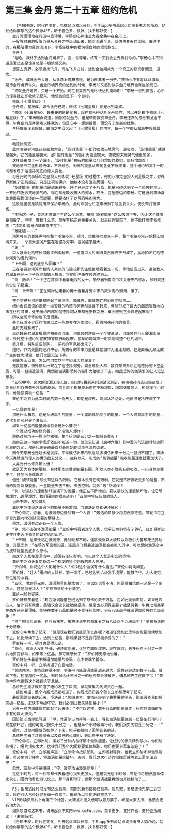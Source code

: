 # 第三集 金丹 第二十五章 纽约危机
        【告知书友，时代在变化，免费站点难以长存，手机app多书源站点切换看书大势所趋，站长给你推荐的这个换源APP，听书音色多、换源、找书都好使！】
       金丹滴溜溜地在丹田中旋转着，李杨的心神注意力完全集中在金丹上。
       一股股纯真的极阳力量从金丹之中流动出来，瞬间流遍全身，就仿佛春天的太阳，暖洋洋的，在极阳里力量的流动下，李杨经脉中的损伤很自然的慢慢恢复。
       金丹！
       “哈哈，我终于达到金丹境界了，雪，你等着，终有一天我会去鬼界找你的。”李杨心中不知道是激动还是惊喜总是千般情感交杂。
       想要去鬼界，必须渡劫飞升，而在飞升之前，达到金达期成为一个真正的修真者便是一道坎。
       “金丹，成就金丹大道，从此踏上修真旅途，是为修真者一份子。”李杨心中有着丝丝激动，期待金丹境界许久，当金丹境界真的达到的时候，李杨却又感到似乎金丹境界也就这般而已。
       “成就金丹境界，只是一个开始，现在我需要的是尽快达到渡劫期！”李杨一想到姜雪，心中的惊喜就立即收敛了起来，他想到的是下一个目标。
       修炼《七曜星级》！
       金丹成，星极成。如今金丹已成，修炼《七曜星极》便是水到渠成。
       “修炼《七曜星极》，最重要的便是星极，现在我已经达到金丹境界，可以开始真正修炼《七曜星极》了。”李杨暗自说道。刚刚成就金丹，但是转而就要碎金丹，李杨还真的感觉有点舍不得，毕竟金丹是非常难以练就的。但是心中一想到姜雪，便没有了丝毫的犹豫。
       李杨依旧闭着眼睛，脑海之中回忆起了《七曜星极》的内容，每一个字都从脑海中慢慢飘过。
       ……
       哈德孙河底。
       此时哈德孙河底已经面貌大变，‘旋转能量’不断的吸收天地灵气，越吸收，‘旋转能量’就越是强大，它的能量越强大，那‘旋转能量’的吸引力便更加大，吸收的天地灵气便更加多。
       这样就形成了一个循环，‘旋转能量’拥有的能量以几何增加的趋势，疯狂增加着！
       天地灵气完全形成液体，不断融合，恐怖的能量从天地各处不断聚集，整个纽约的高手一时间都发现了哈德孙河底的惊人变化。
       可是此时的李杨却完全投入到练就‘七星极’的过程中，他的心神完全投入到星极之中，对外界断绝了任何感应，只是让项羽保护，他根本没有注意周围一切。
       ‘旋转能量’的能量也是越来越多，甚至已经过了千万晶，能量已经达到了一个恐怖的地步，一开始只吸收天地灵气的，现在却是吸收庞大的河水，石头，包括旁边的李杨。可是此时李杨身体表面有着淡淡的一层能量，硬是挡住了这股恐怖的吸力。
       这股能量便是项羽用来保护李杨的，此时项羽也知道李杨到了最重要关头，便没有打搅李杨。
       “李杨这小子，竟然无意识产生这么个玩意，按照‘旋转能量’这么吸收下去，估计这个城市要倒霉了，哼哼，管我什么事，现在李杨正在重要关头，就是纽约毁灭了，也不能打搅李杨修炼！”项羽对着纽约城市毫不在乎。
       “轰隆隆~~~~”
       清晰可见的轰隆声响彻整个哈德孙河，顿时，仿佛海啸发生一样，整个哈德孙河开始翻江倒海开来，一个巨大漩涡产生在哈德孙河中，漩涡越来越大，
       “蓬！”
       巨大漩涡让哈德孙河翻江倒海起来，一道道巨大的潮浪竟然就终于形成了，猛地拍击在哈德孙河旁的纽约河岸。
       “上帝啊，这到底怎么回事？”
       正在哈德孙河河岸和情人亲热的马德拉斯先生傻傻地看着这一切，等他反应过来，高达数米的潮浪已经一下子将他和情人掩盖，将他们冲击在旁边建筑上。
       “啊！救命！”一个正在房间中看着电视的女士，忽然看到房间中冲入漫天的河水，顿时疯狂的尖叫了起来。
       “啊！上帝啊！”正在河岸边走着的男士看着身旁冲来的数米高的浪潮，傻了。
       ……
       整个哈德孙河河岸都响起了痛哭声，嘶喊声，面临死亡的恐惧尖叫声……
       纽约市民震惊的发现一向安静的哈德孙河竟然暴躁了起来，竟然形成了巨大的潮浪狠狠地拍击在纽约河岸，处于纽约内部的哈德孙河从来都是安静之极，谁会想到它会疯狂起来呢？
       所以这河岸修的也不是很高。
       甚至有着不少纽约市民以及一些游客在河岸散步，看着哈德孙河的夜景。
       此时灾难却来了。
       高达数米的潮浪狠狠地拍击着河岸，河岸旁的建筑一个个被淹没，河岸旁的行人便潮水淹没，顿时整个纽约的警察特警都行动起来。警车的鸣叫声一时间响彻整个纽约城市。
       直升机，特殊反应部队，一系列的军队都出来了。
       纽约，作为美国的经济中心，所拥有的军事力量是其他城市无法比拟的，但是面临无缘无故产生的巨大潮浪，他们也是无法下手。
       到底怎么回事，怎么内河突然产生如此大的潮浪？
       无数警察，特殊部队出现在了哈德孙河旁，紧急疏松人群，数百架直升机在哈德孙河上空盘旋，可是一旦接近漩涡，竟然被漩涡那恐怖的吸引力给吸了下去。如此恐怖的漩涡怎的让人无法想象。
       “亚伦中将，这次的浪潮无缘无故，经过MS最新系列测试仪测定，在哈德孙河底已经形成了能量达到恐怖数千万晶的漩涡，而且那个能量漩涡正在不断增加，增加速度惊人，相信半个小时后，他能够突破一亿晶！”
       亚伦中将作为此次时间的第一负责人，即使是深夜，寒风冰冷彻骨，他依旧是冷汗流了下来。
       一亿晶的能量！
       那是什么概念，这是九级高手的能量，一个渡劫成功高手的能量，一个大成期高手的能量，这代表他已经是个准仙人。
       如果一亿晶的能量爆炸将会是什么情况！
       一个渡劫成功的修真者，一个准仙人爆炸？
       那绝对相当于一颗小型核弹，整个纽约是三分之一都将会覆灭！
       而创造这一切的李杨却依旧不知道一切，他怎么知道《魔神六绝》其中混沌气流运转轨迹所代表的含义，那是代表天道最自然最原始的混沌气流的运转。
       而今天李杨也是超水准发挥，平常模仿出来的轨迹最多模仿出来十分之一就很不错了，李杨今天竟然运气惊人的模仿出五分之一，这样以来，形成的‘旋转能量’吸收能量速度就更加快了。
       人类为什么修真那么慢？
       就是因为身体的限制，身体所能承受的能量有限，所以人类不敢疯狂的吸收，一旦身体承受不了，甚至会身体爆炸！
       但是‘旋转能量’却没有这样的限制，它根本没有任何限制，它就是不断吸收更多的能量，不断的提高自身能量，一旦能量失去平衡，失去控制，就会“轰”然爆炸！
       “快，以最快的速度破坏漩涡下的能量，他正在不断增加，要以最快的速度破坏他，让它尽快爆炸，越早爆炸，我们纽约的损失越小！”亚伦中将反应快的惊人。
       当断不断，反受其乱！
       亚伦中将发现这漩涡下的能量不断增加，当即决定立即破坏掉它！
       “亚伦中将，你看，这漩涡旁边竟然有一个人影！”旁边的凯瑟少将忽然惊呼道，亚伦中将立即目光投向MS测试仪器的屏幕上。
       果然，漩涡旁边正有一个人影。
       “停，先不去破坏漩涡能量！”亚伦中将看到这个人影，似乎认为事情有了转机，立即将旁边正在打电话下命令的副官给阻止住。
       “上帝啊，这家伙站在漩涡旁，竟然动都不动，连那漩涡巨大旋转以及吸引力量都无法撼动他，真是恐怖！”在场的军官都知道，连直升飞机靠近漩涡都会被吸入其中，可以想象漩涡之中的旋转能量到底多么恐怖。
       而这个人影在漩涡当中，却没有任何影响，可见这个人影是多么的恐怖。
       亚伦中将点头看向身边一个棕发的脸型刚毅的白人男子。
       “罗伯特，你说这个人影是什么人？你对这个漩涡有什么看法。”亚伦中将询问道。
       罗伯特，‘超人’组织的大队长，第一高手，已经达到六级高手境界，能够飞行，力大无穷，职位等同中将。
       “亚伦，我的好兄弟，漩涡那里能量太强了，测试仪也看不清，但是我相信他一定是一个东方人，甚至就是华人！”罗伯特说的十分肯定。
       亚伦一脸的疑惑。
       罗伯特微笑着道：“现在漩涡能量已经达到了恐怖的数千万晶，在如此漩涡面前，如果是西方人，估计只有教皇、黑暗议会议长能勉强坚持，但是也必须靠圣器才能坚持着，毕竟七级高手在西方已经是顶峰，能够在数千万晶能量旁不受任何影响，只有八级高手或者更加恐怖的九级高手！”
       “除了教皇和议长，也只有东方，东方传说中的修真者才有八级高手九级高手！”罗伯特说的十分清晰。
       亚伦心中焦急了起来：“但是现在我们到底该怎么办呢？难道任凭如此恐怖的能量继续增加下去。如此继续下去，达到上亿晶，那后果就不是我们所能承受的了！”
       罗伯特一听，顿时也显得无奈。
       “亚伦，就派人发射导弹，破坏那能量，让它立即爆炸吧，现在爆炸，最多纽约十分之一左右地区受影响，如果等上亿晶，那可就恐怖了！”罗伯特无奈地说着。
       罗伯特抬头看着不断增加能量的漩涡，心中充满了着急。
       亚伦中将一听，立即拨通了白宫电话。
       “总统先生，事情现在很不妙，哈德孙河底漩涡能量越来越大，现在已经达到数千万晶，继续下去，甚至超过一亿晶，到时候估计三分之一的纽约都会被破坏，请总统先生赶快下令！”亚伦中将立即将这个难题给了总统。
       总统先生刚才就知道了纽约发生了巨变，早就聚集内阁成员在一起。
       一接到电话，整个内阁成员都知道了。内阁成员们各个部长立即都思考了起来。
       最后国防部长站起来，坚决道：“总统先生，事情已经到了最重要的关头，那漩涡能量即将突破一亿晶，赶快下令破坏它，我们必须让损失降到最小！”
       另外一位内阁成员立即站了起来道：“不可以这样，数千万晶的能量爆炸，纽约将面临前所未有的巨大损失。”
       国防部长当即怒骂道：“哼，难道你认为再等一会儿，等到漩涡能量达到一亿晶在行动吗？现在破坏它，纽约可能只损失十分之一，但是半个小时候再行动，我们损失的将是三分之一！”
       顿时，其他内阁成员都静了下来，似乎都赞同了国防部长的话。
       总统先生看了众位部长以及自己的心腹们，最后终于有了决定。
       “亚伦中将，立即出动，务必三分钟内破坏那个漩涡能量，让纽约的损失降到最小，你们动作慢了，纽约损失太大，估计我们整个内阁都要集体辞职，你们也要上军事法庭了！”
       亚伦中将一听，立即高声道：“立即命令战机部队，立即发射导弹，给我立即破坏掉漩涡能量，务必在两分钟内，将漩涡能量给破坏，否则，我们这次行动的指挥层就等着上军事法庭吧！”
       忽然，亚伦中将暴喝道：“停，暂停攻击漩涡能量！”
       在这个时刻，每一秒钟都代表着纽约损失更加大，但是就是这个时候，亚伦中将毅然宣布停止攻击，因为他看到测试仪上，那个身影动了，而那个漩涡能量竟然也开始移动了……
       ————————————
       PS：番茄这段时间没有这么拉票，同期的新书都疯狂拉票，前几天，番茄还领先第二近百票，现在别人已经超过番茄一百票了。番茄所以只能汗颜拉票了。
       VIP阅读页面右上角第三个标签，大家点击进入便可以投月票了。希望大家支持，番茄会更有动力的。
       如果您喜欢这本书，请来起点中文网www.cmFu.com，章节更多，支持作者，支持正版阅读！（未完待续）
       【告知书友，时代在变化，免费站点难以长存，手机app多书源站点切换看书大势所趋，站长给你推荐的这个换源APP，听书音色多、换源、找书都好使！】